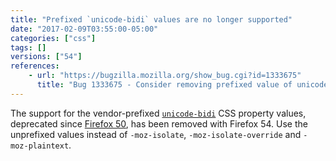 ```yaml
---
title: "Prefixed `unicode-bidi` values are no longer supported"
date: "2017-02-09T03:55:00-05:00"
categories: ["css"]
tags: []
versions: ["54"]
references:
    - url: "https://bugzilla.mozilla.org/show_bug.cgi?id=1333675"
      title: "Bug 1333675 - Consider removing prefixed value of unicode-bidi"
---
```

The support for the vendor-prefixed [`unicode-bidi`](https://developer.mozilla.org/docs/Web/CSS/unicode-bidi) CSS property values, deprecated since [Firefox 50](https://www.fxsitecompat.com/en-CA/docs/2016/unicode-bidi-values-have-been-unprefixed/), has been removed with Firefox 54. Use the unprefixed values instead of `-moz-isolate`, `-moz-isolate-override` and `-moz-plaintext`.
